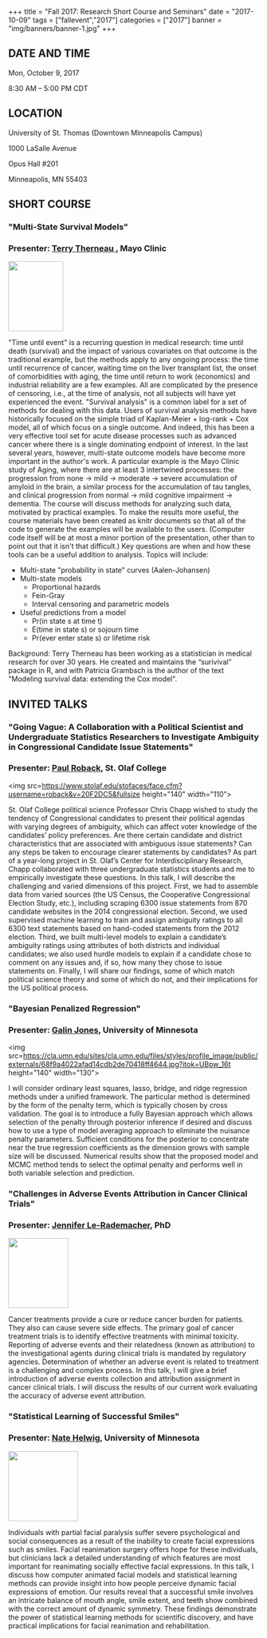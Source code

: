 +++
title = "Fall 2017: Research Short Course and Seminars"
date = "2017-10-09"
tags = ["fallevent","2017"]
categories = ["2017"]
banner = "img/banners/banner-1.jpg"
+++
<!--more-->

## DATE AND TIME
Mon, October 9, 2017

8:30 AM – 5:00 PM CDT

## LOCATION
University of St. Thomas (Downtown Minneapolis Campus)

1000 LaSalle Avenue

Opus Hall #201

Minneapolis, MN 55403

## SHORT COURSE
### "Multi-State Survival Models"
### Presenter: <a href="https://www.mayo.edu/research/faculty/therneau-terry-m-ph-d/bio-00025991" target="_blank">Terry Therneau </a>, Mayo Clinic 

<img src=https://www.mayo.edu/research/-/media/a69cd6f58d3c4859bfe32c9cbdebf2aa.jpg
height="140" width="110">

"Time until event" is a recurring question in medical research: time until death (survival) and the impact of various covariates on that outcome is the traditional example, but the methods apply to any ongoing process: the time until recurrence of cancer, waiting time on the liver transplant list, the onset of comorbidities with aging, the time until return to work (economics) and industrial reliability are a few examples. All are complicated by the presence of censoring, i.e., at the time of analysis, not all subjects will have yet experienced the event. "Survival analysis" is a common label for a set of methods for dealing with this data. Users of survival analysis methods have historically focused on the simple triad of Kaplan-Meier + log-rank + Cox model, all of which focus on a single outcome. And indeed, this has been a very effective tool set for acute disease processes such as advanced cancer where there is a single dominating endpoint of interest. In the last several years, however, multi-state outcome models have become more important in the author's work. A particular example is the Mayo Clinic study of Aging, where there are at least 3 intertwined processes: the progression from none -> mild -> moderate -> severe accumulation of amyloid in the brain, a similar process for the accumulation of tau tangles, and clinical progression from normal -> mild cognitive impairment -> dementia. The course will discuss methods for analyzing such data, motivated by practical examples. To make the results more useful, the course materials have been created as knitr documents so that all of the code to generate the examples will be available to the users. (Computer code itself will be at most a minor portion of the presentation, other than to point out that it isn't that difficult.) Key questions are when and how these tools can be a useful addition to analysis. Topics will include: 
<ul> 
<li> Multi-state "probability in state" curves (Aalen-Johansen) 
<li> Multi-state models 
<ul> 
<li> Proportional hazards 
<li> Fein-Gray 
<li> Interval censoring and parametric models 
</ul>
<li> Useful predictions from a model 
<ul> 
<li> Pr(in state s at time t) 
<li> E(time in state s) or sojourn time 
<li> Pr(ever enter state s) or lifetime risk 
</ul></ul>

Background: Terry Therneau has been working as a statistician in medical research for over 30 years. He created and maintains the “surivival” package in R, and with Patricia Grambsch is the author of the text "Modeling survival data: extending the Cox model". 

## INVITED TALKS 
### "Going Vague: A Collaboration with a Political Scientist and Undergraduate Statistics Researchers to Investigate Ambiguity in Congressional Candidate Issue Statements" 
### Presenter: <a href="https://www.stolaf.edu/profile/roback" target="_blank"> Paul Roback</a>, St. Olaf College 
<img src=https://www.stolaf.edu/stofaces/face.cfm?username=roback&v=20F2DC5&fullsize
height="140" width="110">

St. Olaf College political science Professor Chris Chapp wished to study the tendency of Congressional candidates to present their political agendas with varying degrees of ambiguity, which can affect voter knowledge of the candidates’ policy preferences. Are there certain candidate and district characteristics that are associated with ambiguous issue statements? Can any steps be taken to encourage clearer statements by candidates? As part of a year-long project in St. Olaf’s Center for Interdisciplinary Research, Chapp collaborated with three undergraduate statistics students and me to empirically investigate these questions. In this talk, I will describe the challenging and varied dimensions of this project. First, we had to assemble data from varied sources (the US Census, the Cooperative Congressional Election Study, etc.), including scraping 6300 issue statements from 870 candidate websites in the 2014 congressional election. Second, we used supervised machine learning to train and assign ambiguity ratings to all 6300 text statements based on hand-coded statements from the 2012 election. Third, we built multi-level models to explain a candidate’s ambiguity ratings using attributes of both districts and individual candidates; we also used hurdle models to explain if a candidate chose to comment on any issues and, if so, how many they chose to issue statements on. Finally, I will share our findings, some of which match political science theory and some of which do not, and their implications for the US political process. 

### "Bayesian Penalized Regression" 
### Presenter: <a href="http://users.stat.umn.edu/~galin/" target="_blank"> Galin Jones</a>, University of Minnesota 
<img src=https://cla.umn.edu/sites/cla.umn.edu/files/styles/profile_image/public/externals/68f9a4022afad14cdb2de70418ff4644.jpg?itok=UBpw_16t
height="140" width="130">

I will consider ordinary least squares, lasso, bridge, and ridge regression methods under a unified framework. The particular method is determined by the form of the penalty term, which is typically chosen by cross validation. The goal is to introduce a fully Bayesian approach which allows selection of the penalty through posterior inference if desired and discuss how to use a type of model averaging approach to eliminate the nuisance penalty parameters. Sufficient conditions for the posterior to concentrate near the true regression coefficients as the dimension grows with sample size will be discussed. Numerical results show that the proposed model and MCMC method tends to select the optimal penalty and performs well in both variable selection and prediction. 

### "Challenges in Adverse Events Attribution in Cancer Clinical Trials" 
### Presenter: <a href="https://www.mayo.edu/research/faculty/le-rademacher-jennifer-g-ph-d/bio-20304635" target="_blank"> Jennifer Le-Rademacher</a>, PhD 
<img src=https://www.mayo.edu/research/-/media/83f42f5627784d8ea4a2576fbf0947d9.jpg
height="140" width="120">

Cancer treatments provide a cure or reduce cancer burden for patients. They also can cause severe side effects. The primary goal of cancer treatment trials is to identify effective treatments with minimal toxicity. Reporting of adverse events and their relatedness (known as attribution) to the investigational agents during clinical trials is mandated by regulatory agencies. Determination of whether an adverse event is related to treatment is a challenging and complex process. In this talk, I will give a brief introduction of adverse events collection and attribution assignment in cancer clinical trials. I will discuss the results of our current work evaluating the accuracy of adverse event attribution. 

### "Statistical Learning of Successful Smiles" 
### Presenter: <a href="http://users.stat.umn.edu/~helwig/" target="_blank"> Nate Helwig</a>, University of Minnesota 
<img src=http://users.stat.umn.edu/~helwig/neh.jpg
height="140" width="140">

Individuals with partial facial paralysis suffer severe psychological and social consequences as a result of the inability to create facial expressions such as smiles. Facial reanimation surgery offers hope for these individuals, but clinicians lack a detailed understanding of which features are most important for reanimating socially effective facial expressions. In this talk, I discuss how computer animated facial models and statistical learning methods can provide insight into how people perceive dynamic facial expressions of emotion. Our results reveal that a successful smile involves an intricate balance of mouth angle, smile extent, and teeth show combined with the correct amount of dynamic symmetry. These findings demonstrate the power of statistical learning methods for scientific discovery, and have practical implications for facial reanimation and rehabilitation.